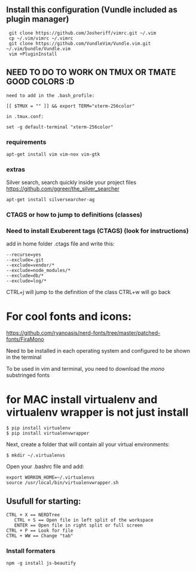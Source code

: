## Install this configuration (Vundle included as plugin manager)
``` shell
 git clone https://github.com/Josheriff/vimrc.git ~/.vim
 cp ~/.vim/vimrc ~/.vimrc
 git clone https://github.com/VundleVim/Vundle.vim.git ~/.vim/bundle/Vundle.vim
 vim +PluginInstall
```

## NEED TO DO TO WORK ON TMUX OR TMATE GOOD COLORS :D

```
need to add in the .bash_profile:

[[ $TMUX = "" ]] && export TERM="xterm-256color"

in .tmux.conf:

set -g default-terminal "xterm-256color"
```
### requirements

```
apt-get install vim vim-nox vim-gtk
```

### extras
Silver search, search quickly inside your project files https://github.com/ggreer/the_silver_searcher
```
apt-get install silversearcher-ag
```


### CTAGS or how to jump to definitions (classes)

### Need to install Exuberent tags (CTAGS) (look for instructions)

add in home folder .ctags file and write this:

```
--recurse=yes
--exclude=.git
--exclude=vendor/*
--exclude=node_modules/*
--exclude=db/*
--exclude=log/*
```

CTRL+j will jump to the definition of the class
CTRL+w will go back


# For cool fonts and icons:
https://github.com/ryanoasis/nerd-fonts/tree/master/patched-fonts/FiraMono

Need to be installed in each operating system and configured to be shown in the terminal

To be used in vim and terminal, you need to download the _mono_ substringed fonts



# for MAC install virtualenv and virtualenv wrapper is not just install


```
$ pip install virtualenv
$ pip install virtualenvwrapper
```

Next, create a folder that will contain all your virtual environments:

```
$ mkdir ~/.virtualenvs
```

Open your .bashrc file and add:

```
export WORKON_HOME=~/.virtualenvs
source /usr/local/bin/virtualenvwrapper.sh
```



## Usufull for starting:

```
CTRL + X == NERDTree
   CTRL + S == Open file in left split of the workspace
   ENTER == Open file in right split or full screen
CTRL + P == Look for file
CTRL + WW == Change "tab"

```


### Install formaters

```
npm -g install js-beautify
```
